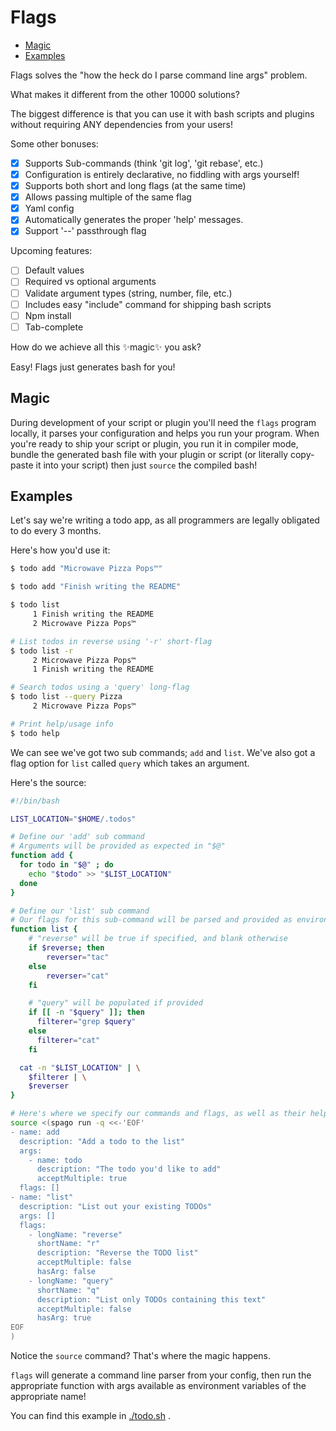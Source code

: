# Flags


<!-- toc GFM -->

* [Magic](#magic)
* [Examples](#examples)

<!-- tocstop -->

Flags solves the "how the heck do I parse command line args" problem.

What makes it different from the other 10000 solutions?

The biggest difference is that you can use it with bash scripts and plugins
without requiring ANY dependencies from your users!

Some other bonuses:

- [x] Supports Sub-commands (think 'git log', 'git rebase', etc.)
- [x] Configuration is entirely declarative, no fiddling with args yourself!
- [x] Supports both short and long flags (at the same time) 
- [x] Allows passing multiple of the same flag
- [x] Yaml config
- [x] Automatically generates the proper 'help' messages.
- [x] Support '--' passthrough flag

Upcoming features:

- [ ] Default values
- [ ] Required vs optional arguments
- [ ] Validate argument types (string, number, file, etc.)
- [ ] Includes easy "include" command for shipping bash scripts
- [ ] Npm install
- [ ] Tab-complete

How do we achieve all this ✨magic✨ you ask?

Easy! Flags just generates bash for you!

## Magic

During development of your script or plugin you'll need the `flags` program locally, 
it parses your configuration and helps you run your program.
When you're ready to ship your script or plugin, you run it in compiler mode,
bundle the generated bash file with your plugin or script (or literally copy-paste it into your script)
then just `source` the compiled bash!

## Examples

Let's say we're writing a todo app, as all programmers are legally obligated to do every 3 months.

Here's how you'd use it:

```bash
$ todo add "Microwave Pizza Pops™"

$ todo add "Finish writing the README"

$ todo list
     1 Finish writing the README
     2 Microwave Pizza Pops™

# List todos in reverse using '-r' short-flag
$ todo list -r
     2 Microwave Pizza Pops™
     1 Finish writing the README

# Search todos using a 'query' long-flag
$ todo list --query Pizza
     2 Microwave Pizza Pops™

# Print help/usage info
$ todo help
```

We can see we've got two sub commands; `add` and `list`.
We've also got a flag option for `list` called `query` which takes an argument.


Here's the source:


```bash
#!/bin/bash

LIST_LOCATION="$HOME/.todos"

# Define our 'add' sub command
# Arguments will be provided as expected in "$@"
function add {
  for todo in "$@" ; do
    echo "$todo" >> "$LIST_LOCATION"
  done
}

# Define our 'list' sub command
# Our flags for this sub-command will be parsed and provided as environment variables
function list {
    # "reverse" will be true if specified, and blank otherwise
    if $reverse; then
        reverser="tac"
    else
        reverser="cat"
    fi

    # "query" will be populated if provided
    if [[ -n "$query" ]]; then
      filterer="grep $query"
    else
      filterer="cat"
    fi

  cat -n "$LIST_LOCATION" | \
    $filterer | \
    $reverser
}

# Here's where we specify our commands and flags, as well as their help text and descriptions
source <(spago run -q <<-'EOF'
- name: add
  description: "Add a todo to the list"
  args:
    - name: todo
      description: "The todo you'd like to add"
      acceptMultiple: true
  flags: []
- name: "list"
  description: "List out your existing TODOs"
  args: []
  flags:
    - longName: "reverse"
      shortName: "r"
      description: "Reverse the TODO list"
      acceptMultiple: false
      hasArg: false
    - longName: "query"
      shortName: "q"
      description: "List only TODOs containing this text"
      acceptMultiple: false
      hasArg: true
EOF
)
```

Notice the `source` command? That's where the magic happens.

`flags` will generate a command line parser from your config, then run the appropriate function
with args available as environment variables of the appropriate name!


You can find this example in [./todo.sh](./todo.sh) .
